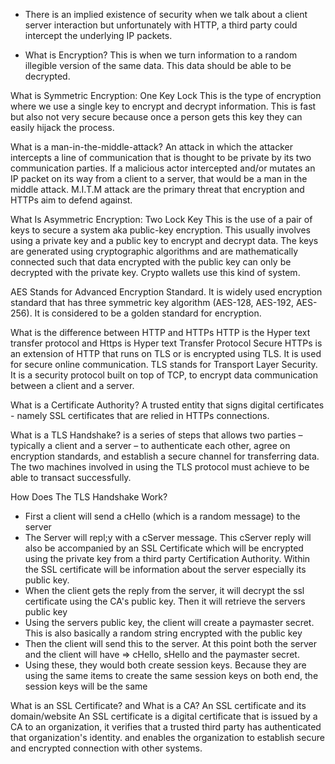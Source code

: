 - There is an implied existence of security when we talk about a client server interaction but unfortunately with HTTP, a third party could intercept the underlying IP packets.

- What is Encryption?
This is when we turn information to a random illegible version of the same data. This data should be able to be decrypted.

What is Symmetric Encryption: One Key Lock
This is the type of encryption where we use a single key to encrypt and decrypt information. This is fast but also not very secure because once a person gets this key they can easily hijack the process.

What is a man-in-the-middle-attack?
An attack in which the attacker intercepts a line of communication that is thought to be private by its two communication parties. If a malicious actor intercepted and/or mutates an IP packet on its way from a client to a server, that would be a man in the middle attack. M.I.T.M attack are the primary threat that encryption and HTTPs aim to defend against.

What Is Asymmetric Encryption: Two Lock Key
This is the use of a pair of keys to secure a system aka public-key encryption. This usually involves using a private key and a public key to encrypt and decrypt data. The keys are generated using cryptographic algorithms and are mathematically connected such that data encrypted with the public key can only be decrypted with the private key. Crypto wallets use this kind of system.

AES
Stands for Advanced Encryption Standard. It is widely used encryption standard that has three symmetric key algorithm (AES-128, AES-192, AES-256). It is considered to be a golden standard for encryption.

What is the difference between HTTP and HTTPs
HTTP is the Hyper text transfer protocol and Https is Hyper text Transfer Protocol Secure
HTTPs is an extension of HTTP that runs on TLS or is encrypted using TLS. It is used for secure online communication.
TLS stands for Transport Layer Security. It is a security protocol built on top of TCP, to encrypt data communication between a client and a server.

What is a Certificate Authority?
A trusted entity that signs digital certificates - namely SSL certificates that are relied in HTTPs connections.

What is a TLS Handshake?
is a series of steps that allows two parties – typically a client and a server – to authenticate each other, agree on encryption standards, and establish a secure channel for transferring data. The two machines involved in using the TLS protocol must achieve to be able to transact successfully.

How Does The TLS Handshake Work?
- First a client will send a cHello (which is a random message) to the server
- The Server will repl;y with a cServer message. This cServer reply will also be accompanied by an SSL Certificate which will be encrypted using the private key from a third party Certification Authority. Within the SSL certificate will be information about the server especially its public key. 
- When the client gets the reply from the server, it will decrypt the ssl certificate using the CA's public key. Then it will retrieve the servers public key
- Using the servers public key, the client will create a paymaster secret. This is also basically a random string encrypted with the public key
- Then the client will send this to the server. At this point both the server and the client will have => cHello, sHello and the paymaster secret.
- Using these, they would both create session keys. Because they are using the same items to create the same session keys on both end, the session keys will be the same

What is an SSL Certificate? and What is a CA?
An SSL certificate and its domain/website 
An SSL certificate is a digital certificate that is issued by a CA to an organization, it verifies that a trusted third party has authenticated that organization's identity. and enables the organization to establish secure and encrypted connection with other systems.